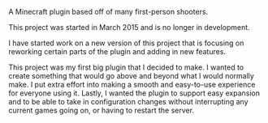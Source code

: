 A Minecraft plugin based off of many first-person shooters.

This project was started in March 2015 and is no longer in development.

I have started work on a new version of this project that is focusing on reworking certain parts of the plugin and adding in new features.

This project was my first big plugin that I decided to make. I wanted to create something that would go above and beyond what I would normally make. I put extra effort into making a smooth and easy-to-use experience for everyone using it. Lastly, I wanted the plugin to support easy expansion and to be able to take in configuration changes without interrupting any current games going on, or having to restart the server.
